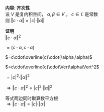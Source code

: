 **内容: 齐次性**    
设 $V$ 是复内积空间， $\alpha,\beta\in V$ ， $c\in\mathbb{C}$ 是常数    
则 $\Vert c\cdot\alpha\Vert=|c|\cdot\Vert\alpha\Vert$     
    
**证明**    
 $\Vert c\cdot\alpha\Vert^2$     
    
 $=(c\cdot\alpha,c\cdot\alpha)$     
    
 $=c\cdot\overline{c}\cdot(\alpha,\alpha)$     
    
 $=c\cdot\overline{c}\cdot\Vert\alpha\Vert^2$     
    
 $=|c|^2\cdot\Vert\alpha\Vert^2$     
    
 $\Rightarrow\Vert c\cdot\alpha\Vert^2=|c|^2\cdot\Vert\alpha\Vert^2$     
    
等式两边同时取算数平方根    
 $\Rightarrow\Vert c\cdot\alpha\Vert=|c|\cdot\Vert\alpha\Vert$     
